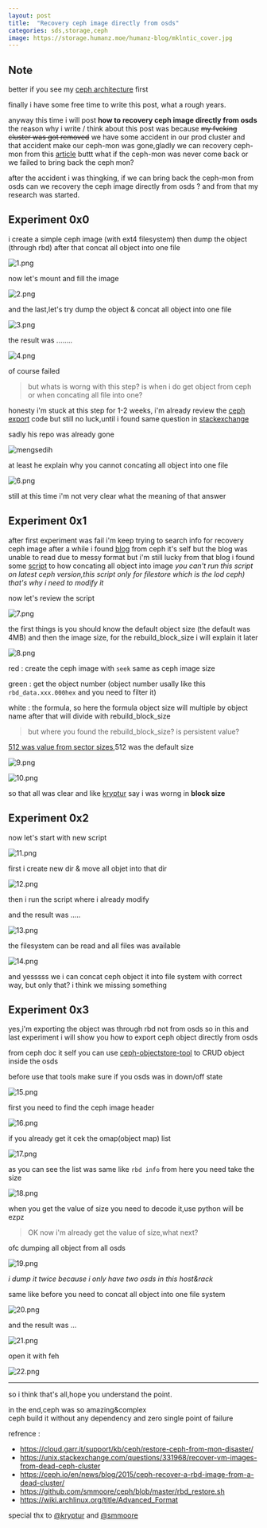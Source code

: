 ```yaml
---
layout: post
title:  "Recovery ceph image directly from osds"
categories: sds,storage,ceph
image: https://storage.humanz.moe/humanz-blog/mklntic_cover.jpg
---
```


## Note
better if you see my [ceph architecture](https://github.com/JustHumanz/Ceph-dojo) first


finally i have some free time to write this post, what a rough years.

anyway this time i will post **how to recovery ceph image directly from osds** the reason why i write / think about this post was because ~~my fvcking cluster was got removed~~ we have some accident in our prod cluster and that accident make our ceph-mon was gone,gladly we can recovery ceph-mon from this [article](https://cloud.garr.it/support/kb/ceph/restore-ceph-from-mon-disaster/) buttt what if the ceph-mon was never come back or we failed to bring back the ceph mon?


after the accident i was thingking, if we can bring back the ceph-mon from osds can we recovery the ceph image directly from osds ? and from that my research was started.

## Experiment 0x0
i create a simple ceph image (with ext4 filesystem) then dump the object (through rbd) after that concat all object into one file

![1.png](../../assets/img/sds/1.png)     

now let's mount and fill the image

![2.png](../../assets/img/sds/2.png)     

and the last,let's try dump the object & concat all object into one file

![3.png](../../assets/img/sds/3.png)     

the result was ........

![4.png](../../assets/img/sds/4.png)     

of course failed

>but whats is worng with this step? is when i do get object from ceph or when concating all file into one?

honesty i'm stuck at this step for 1-2 weeks, i'm already review the [ceph export](https://github.com/ceph/ceph/blob/octopus/src/tools/rbd/action/Export.cc) code but still no luck,until i found same question in [stackexchange](https://unix.stackexchange.com/questions/331968/recover-vm-images-from-dead-ceph-cluster)

sadly his repo was already gone 

![mengsedih](../../assets/img/sds/5.png)     

at least he explain why you cannot concating all object into one file

![6.png](../../assets/img/sds/6.png)     

still at this time i'm not very clear what the meaning of that answer 


## Experiment 0x1
after first experiment was fail i'm keep trying to search info for recovery ceph image after a while i found [blog](https://ceph.io/en/news/blog/2015/ceph-recover-a-rbd-image-from-a-dead-cluster/) from ceph it's self but the blog was unable to read due to messy format but i'm still lucky from that blog i found some [script](https://github.com/smmoore/ceph/blob/master/rbd_restore.sh) to how concating all object into image *you can't run this script on latest ceph version,this script only for filestore which is the lod ceph) that's why i need to modify it*

now let's review the script

![7.png](../../assets/img/sds/7.png)     

the first things is you should know the default object size (the default was 4MB) and then the image size, for the rebuild_block_size i will explain it later


![8.png](../../assets/img/sds/8.png)    

red : create the ceph image with `seek` same as ceph image size 

green : get the object number (object number usally like this `rbd_data.xxx.000hex` and you need to filter it)

white : the formula, so here the formula object size will multiple by object name after that will divide with rebuild_block_size

> but where you found the rebuild_block_size? is persistent value?

[512 was value from sector sizes](https://wiki.archlinux.org/title/Advanced_Format),512 was the default size 

![9.png](../../assets/img/sds/9.png)    

![10.png](../../assets/img/sds/10.png)    

so that all was clear and like [kryptur](https://unix.stackexchange.com/users/206630/kryptur) say i was worng in **block size**

## Experiment 0x2
now let's start with new script

![11.png](../../assets/img/sds/11.png)    

first i create new dir & move all objet into that dir

![12.png](../../assets/img/sds/12.png)    

then i run the script where i already modify 

and the result was .....


![13.png](../../assets/img/sds/13.png)    

the filesystem can be read and all files was available

![14.png](../../assets/img/sds/14.png)    


and yesssss we i can concat ceph object it into file system with correct way, but only that? i think we missing something


## Experiment 0x3
yes,i'm exporting the object was through rbd not from osds so in this and last experiment i will show you how to export ceph object directly from osds

from ceph doc it self you can use [ceph-objectstore-tool](https://docs.ceph.com/en/pacific/man/8/ceph-objectstore-tool/) to CRUD object inside the osds

before use that tools make sure if you osds was in down/off state

![15.png](../../assets/img/sds/15.png)    

first you need to find the ceph image header

![16.png](../../assets/img/sds/16.png)    

if you already get it cek the omap(object map) list

![17.png](../../assets/img/sds/17.png)    

as you can see the list was same like `rbd info` from here you need take the size 

![18.png](../../assets/img/sds/18.png)    

when you get the value of size you need to decode it,use python will be ezpz

>OK now i'm already get the value of size,what next?

ofc dumping all object from all osds

![19.png](../../assets/img/sds/19.png)    

*i dump it twice because i only have two osds in this host&rack*

same like before you need to concat all object into one file system

![20.png](../../assets/img/sds/20.png)    

and the result was ...

![21.png](../../assets/img/sds/21.png)    


open it with feh

![22.png](../../assets/img/sds/22.png)    




-----------------------------------------------------------------
so i think that's all,hope you understand the point. 

in the end,ceph was so amazing&complex  
ceph build it without any dependency and zero single point of failure

refrence :
- https://cloud.garr.it/support/kb/ceph/restore-ceph-from-mon-disaster/
- https://unix.stackexchange.com/questions/331968/recover-vm-images-from-dead-ceph-cluster
- https://ceph.io/en/news/blog/2015/ceph-recover-a-rbd-image-from-a-dead-cluster/
- https://github.com/smmoore/ceph/blob/master/rbd_restore.sh
- https://wiki.archlinux.org/title/Advanced_Format

special thx to [@kryptur](https://unix.stackexchange.com/users/206630/kryptur) and [@smmoore](https://github.com/smmoore)
